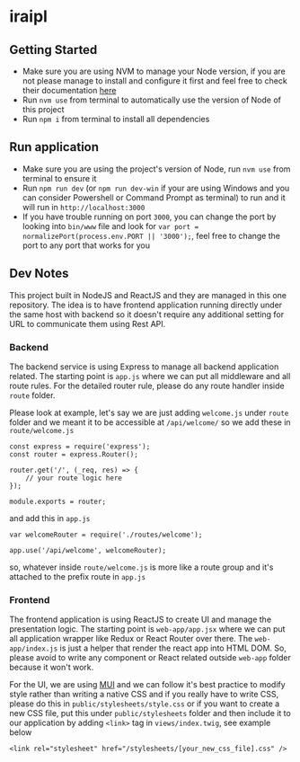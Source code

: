 # iraipl

## Getting Started

-   Make sure you are using NVM to manage your Node version, if you are not please manage to install and configure it first and feel free to check their documentation [here](https://github.com/nvm-sh/nvm/blob/master/README.md)
-   Run `nvm use` from terminal to automatically use the version of Node of this project
-   Run `npm i` from terminal to install all dependencies

## Run application

-   Make sure you are using the project's version of Node, run `nvm use` from terminal to ensure it
-   Run `npm run dev` (or `npm run dev-win` if your are using Windows and you can consider Powershell or Command Prompt as terminal) to run and it will run in `http://localhost:3000`
-   If you have trouble running on port `3000`, you can change the port by looking into `bin/www` file and look for `var port = normalizePort(process.env.PORT || '3000');`, feel free to change the port to any port that works for you

## Dev Notes

This project built in NodeJS and ReactJS and they are managed in this one repository. The idea is to have frontend application running directly under the same host with backend so it doesn't require any additional setting for URL to communicate them using Rest API.

### Backend

The backend service is using Express to manage all backend application related. The starting point is `app.js` where we can put all middleware and all route rules. For the detailed router rule, please do any route handler inside `route` folder.

Please look at example, let's say we are just adding `welcome.js` under `route` folder and we meant it to be accessible at `/api/welcome/` so we add these in `route/welcome.js`

```
const express = require('express');
const router = express.Router();

router.get('/', (_req, res) => {
    // your route logic here
});

module.exports = router;
```

and add this in `app.js`

```
var welcomeRouter = require('./routes/welcome');

app.use('/api/welcome', welcomeRouter);
```

so, whatever inside `route/welcome.js` is more like a route group and it's attached to the prefix route in `app.js`

### Frontend

The frontend application is using ReactJS to create UI and manage the presentation logic. The starting point is `web-app/app.jsx` where we can put all application wrapper like Redux or React Router over there. The `web-app/index.js` is just a helper that render the react app into HTML DOM.
So, please avoid to write any component or React related outside `web-app` folder because it won't work.

For the UI, we are using [MUI](https://mui.com/material-ui/getting-started/) and we can follow it's best practice to modify style rather than writing a native CSS and if you really have to write CSS, please do this in `public/stylesheets/style.css` or if you want to create a new CSS file, put this under
`public/stylesheets` folder and then include it to our application by adding `<link>` tag in `views/index.twig`, see example below

```
<link rel="stylesheet" href="/stylesheets/[your_new_css_file].css" />
```

